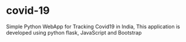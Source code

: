 # covid-19
Simple Python WebApp for Tracking Covid19 in India,
This application is developed using python flask, JavaScript and Bootstrap
